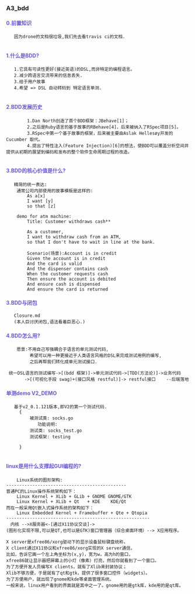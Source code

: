 
### A3_bdd

#### <span style="color:SlateBlue ">0.前置知识</span>

```
   因为drone的文档很垃圾,我们先去看travis ci的文档.
   
```
#### <span style="color:SlateBlue ">1.什么是BDD?</span>

```
   1.它具有可读性更好(接近英语)的DSL,而非特定的编程语言。
   2.减少跨语言交流带来的信息丢失.
   3.给于用户故事
   4.希望 => DSL 自动转码到 特定语言单测. 
        
```

#### <span style="color:SlateBlue ">2.BDD发展历史</span>

```
        1.Dan North创造了首个BDD框架：JBehave[1]；
        2.之后是Ruby语言的基于故事的RBehave[4]，后来被纳入了RSpec项目[5]。
        3.RSpec中第一个基于故事的框架，后来被主要由Aslak Hellesøy开发的Cucumber 取代。
        4.提出了特性注入(Feature Injection)[6]的想法，使BDD可以覆盖分析空间并提供从初期的展望到编码和发布的整个软件生命周期过程的改造。


```

#### <span style="color:SlateBlue ">3.BDD的核心价值是什么?</span>

```
   精简的统一表达:
    通常公司内部使用的故事模板是这样的:
        As a[x]
        I want [y]
        so that [z]

    demo for atm machine:
        Title: Customer withdraws cash**

        As a customer,
        I want to withdraw cash from an ATM,
        so that I don't have to wait in line at the bank.

        Scenario(场景):Account is in credit
        Given the account is in credit
        And the card is valid
        And the dispenser contains cash
        When the customer requests cash
        Then ensure the account is debited
        And ensure cash is dispensed
        And ensure the card is returned

```

#### <span style="color:SlateBlue ">3.BDD与闭包</span>


```
   Closure.md
   (本人巨讨厌闭包,语法看着巨恶心.)

```
#### <span style="color:SlateBlue ">4.BDD怎么用? </span>


```
    愿景:不用自己写强耦合于语言的单元测试代码,
         希望可以用一种更接近于人类语言风格的DSL来完成测试用例的编写,
         之后再帮我们转化成单元测试接口.

 统一DSL语言的测试编写->[(bdd 框架)]->单元测试代码->[TDD(方法论)]->业务代码
       ->[(可视化手段 swag)+(接口风格 restful)]-> restful接口    --后端落地 
```

#### <span style="color:SlateBlue ">单测demo V2_DEMO</span>

```
   基于v2_0.1.121版本,即V2的第一个测试代码.
     {
         被测试类: socks.go
            功能说明:
         测试类: socks_test.go
         测试框架: testing

     }


```

#### <span style="color:SlateBlue ">linux是用什么支撑起GUI编程的?</span>

```
    Linux系统的图形架构:
----------------------------------------------
普通PC的Linux操作系统架构如下：
    Linux Kernel + XLib + GLib + GNOME GNOME/GTK
    Linux Kernel + XLib + Qt   + KDE    KDE/Qt
而在一般采用Qt嵌入式操作系统的架构如下：
    Linux Embedded Kernel + Framebuffer + Qte + Qtopia
-------------------------------------------------------
　内核 -->X服务器<-[通过X11协议交谈]-> 
(图形化实现不限,可以是QT,也可以是GTK)窗口管理器（综合桌面环境）--> X应用程序。

X server是xfree86/xorg驱动下的显示设备鼠标键盘统称，
X client通过X11协议和xfree86/xorg实现的X server通信，
比如，告诉它画一个左上角坐标为(x,y)，宽为w，高为h的窗口，
xfree86就让显示器把屏幕上的小灯（像素）打亮，然后你就看到了一个窗口。
为了方便开发人员编写X clients，就有了Xlib来封装协议；
Xlib不够方便，于是就有了qt和gtk，提供了很多窗口控件（widgets）。
为了方便用户，就出现了gnome和kde等桌面管理系统。
一般来说，linux用户看到的界面就是其中之一了。gnome用的是gtk库，kde用的是qt库。

```



